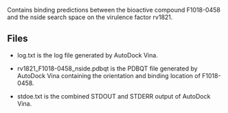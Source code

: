Contains binding predictions between the bioactive compound F1018-0458 and the nside search space on the virulence factor rv1821.

## Files

- log.txt is the log file generated by AutoDock Vina.

- rv1821_F1018-0458_nside.pdbqt is the PDBQT file generated by AutoDock Vina containing the orientation and binding location of F1018-0458.

- stdoe.txt is the combined STDOUT and STDERR output of AutoDock Vina.

